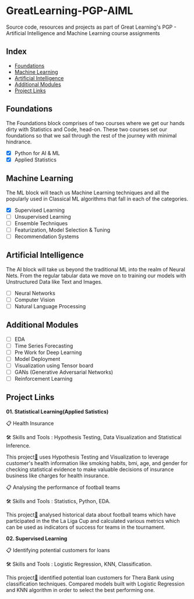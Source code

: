 # GreatLearning-PGP-AIML
Source code, resources and projects as part of Great Learning's PGP - Artificial Intelligence and Machine Learning course assignments

## Index
- [Foundations](#foundations)
- [Machine Learning](#machine-learning)
- [Artificial Intelligence](#artificial-intelligence)
- [Additional Modules](#additional-modules)
- [Project Links](#project-links)

## Foundations
The Foundations block comprises of two courses where we get our hands dirty with Statistics and Code, head-on. These two courses set our foundations so that we sail through the rest of the journey with minimal hindrance.

 - [x] Python for AI & ML
 - [x] Applied Statistics

## Machine Learning
The ML block will teach us Machine Learning techniques and all the popularly used in Classical ML algorithms that fall in each of the categories.

- [x] Supervised Learning
- [ ] Unsupervised Learning
- [ ] Ensemble Techniques
- [ ] Featurization, Model Selection & Tuning
- [ ] Recommendation Systems

## Artificial Intelligence
The AI block will take us beyond the traditional ML into the realm of Neural Nets. From the regular tabular data we move on to training our models with Unstructured Data like Text and Images.
- [ ] Neural Networks
- [ ] Computer Vision
- [ ] Natural Language Processing

## Additional Modules
- [ ] EDA
- [ ] Time Series Forecasting
- [ ] Pre Work for Deep Learning
- [ ] Model Deployment
- [ ] Visualization using Tensor board
- [ ] GANs (Generative Adversarial Networks)
- [ ] Reinforcement Learning

## Project Links
**01. Statistical Learning(Applied Satistics)**

:clipboard: Health Insurance 

:hammer_and_wrench: Skills and Tools :  Hypothesis Testing, Data Visualization and Statistical Inference.

This project[:bookmark:](https://github.com/shruti18j/GreatLearning-PGP-AIML/blob/c14754c19dac373cd2c19dde3b3312b15146fc7c/01.%20Applied%20Statistics/Project%201%20-%20Statistical%20Learning_Healthcare.ipynb) uses Hypothesis Testing and Visualization to leverage customer's health information like smoking habits, bmi, age, and gender for checking statistical evidence to make valuable decisions of insurance business like charges for health insurance.

:clipboard: Analysing the performance of football teams 

:hammer_and_wrench: Skills and Tools :  Statistics, Python, EDA.

This project[:bookmark:](https://github.com/shruti18j/GreatLearning-PGP-AIML/blob/9934e9f5ce5cff2df0e387624d5dd1039520ebb5/01.%20Applied%20Statistics/FootballTeamAnalysis/Project_1_Statistical_Learning_FootballTeam.ipynb) analysed historical data about football teams which have participated in the the La Liga Cup and calculated various metrics which can be used as indicators of success for teams in the tournament.

**02. Supervised Learning**

:clipboard: Identifying potential customers for loans 

:hammer_and_wrench: Skills and Tools :  Logistic Regression, KNN, Classification.

This project[:bookmark:](https://github.com/shruti18j/GreatLearning-PGP-AIML/blob/60c83c9aeeba8deb83eb0e264863726af76f17a3/02.%20Supervised%20Machine%20Learning/Bank%20Customer%20Analysis/Project_2_Supervised_Learning_Banking.ipynb) identified potential loan customers for Thera Bank using classification techniques. Compared models built with Logistic Regression and KNN algorithm in order to select the best performing one.


<!--
# AIML-Projects
Projects which were completed as part of assignments of Great Learning's PGP in Artificial Intelligence and Machine Learning

## Installations
```
$ git clone https://github.com/ramanks19/AIML-Projects.git
$ cd AIML-Projects
```

## Projects Done
**1. Statistical Learning**
   - Covers Hypothesis Testing, Data Visualization and Statistical Inference.
      - **Project link:** [Applied Stats](https://github.com/ramanks19/AIML-Projects/blob/main/01.%20Applied%20Statistics/Project%201%20-%20Statistical%20Learning_Healthcare.ipynb)
         - This project used Hypothesis Testing and Visualization to leverage customer's health information like smoking habits, bmi, age, and gender for checking statistical evidence to make valuable decisions of insurance business like charges for health insurance.

**2. Supervised Machine Learning**
   - Covers Logistic Regression, Naive Bayes Classifiers and K-NN Classification
      - **Project link:** [Supervised Machine Learning](https://github.com/ramanks19/AIML-Projects/blob/main/02.%20Supervised%20Machine%20Learning/Project%202%20-%20Supervised%20Learning_Banking.ipynb)
        - Identified potential loan customers for Thera Bank using classification techniques. Compared models built with Logistic Regression and KNN algorithm in order to select the best performing one.

**3. Ensemble Techniques**
   - Covers EDA, Logistic Regression, KNN Classifiers, SVM Classifiers, Naive Bayes, Ensemble, Decision Trees, Bagging
      - **Project link:** [Ensemble Techniques](https://github.com/ramanks19/AIML-Projects/blob/main/03.%20Ensemble%20Techniques/Project%203%20-%20Ensemble%20Learning_Medical.ipynb)
         - Involved using classification algorithms and Ensemble techniques to diagnose Parkinson’s Disease (PD) using the patient voice recording data. Various models were used including Naive Bayes, Logistic Regression, SVM, Decision Tree, Bagging etc. and comparison of accuracy across these models was done to finalise the model for prediction.

**4. Unsupervised Machine Learning**
   - Covers Support Vector Machines, Principal Component Analysis, Classification
      - **Project link:** [Unsupervised Learning](https://github.com/ramanks19/AIML-Projects/blob/main/04.%20Unsupervised%20Machine%20Learning/Project%204%20-%20Unsupervised%20Learning_Object_Recognition.ipynb)
         - Classified vehicles into different types based on silhouettes which may be viewed from many angles. Used PCA in order to reduce dimensionality and SVM for classification

**5. Featurization, Model Selection & Tuning**
   - Covers Regression, Decision Trees, Feature Engineering
      - **Project link:** [Feature Engineering Techniques](https://github.com/ramanks19/AIML-Projects/blob/main/05.%20Featurization%2C%20Model%20Selection%20%26%20Tuning/Project%205%20-%20FMST_Cement_Manufacturing.ipynb)
        - Used feature exploration and selection technique to predict the strength of high-performance concrete. Used regression models like Decision tree regressors to find out the most important features and predict the strength. Cross-validation techniques and Grid search were used to tune the parameters for the best model performance.

**6. Recommendation Systems**
   - Covers Introduction to Recommendation systems, Popularity based model, Collaborative filtering (User similarity & Item similarity)
      - **Project link:** [Recommendation Systems](https://github.com/ramanks19/AIML-Projects/blob/main/06.%20Recommendation%20Systems/Project%206%20-%20Recommendation_System.ipynb)
        - Project involved building recommendation systems for Amazon products. A popularity-based model and a collaborative Filtering models were used and evaluated to recommend top-10 product for a user.
    
**7. Neural Networks**
   - Covers Introduction to Neural Networks, Deep Learning, Keras and Image Recognition
      - **Project link:** [Neural Networks](https://github.com/ramanks19/AIML-Projects/blob/main/07.%20Introduction%20to%20Neural%20Networks/Project%207-%20Neural%20Network_SVHN.ipynb)
        - SVHN is a real-world image dataset for developing object recognition algorithms with a requirement on data formatting but comes from a significantly harder, unsolved, real-world problem (recognizing digits and numbers in natural scene images). SVHN is obtained from house numbers in Google Street View images. The objective of the project is to learn how to implement a simple image classification pipeline based on the k-Nearest Neighbour and a deep neural network.

**8. Computer Vision - Face Mask Segmentation**
   - Covers Introduction to Convolutional Neural Networks, Convolution, Pooling, Padding & its mechanisms, Transfer Learning, Forward propagation & Backpropagation for CNNs, CNN architectures like AlexNet, VGGNet, InceptionNet, ResNet, MobileNet
      - **Project link:** [Face Detection](https://github.com/ramanks19/AIML-Projects/blob/main/08.%20Computer%20Vision%20-%20Face%20Mask%20Segmentation/Project%208%20-%20CV_Face_Mask_Segmentation.ipynb)
         - Predict and apply masks over the faces within images using CNN and image recognition algorithms. In this hands-on project, the goal is to build a system, which includes building a face detector to locate the position of a face in an image and apply a segmentation mask on the face.

**9. Computer Vision - Face Recognition**
   - Covers Semantic segmentation, Siamese Networks, YOLO, Object & Face Recognition Techniques
      - **Project link:** [Face Recognition](https://github.com/sharmapratik88/AIML-Projects/blob/master/09_Advanced%20Computer%20Vision/09_Computer_Vision_Face_Recognition.ipynb)
         - Recognize, identify and classify faces within images using CNN and image recognition algorithms. In this hands-on project, the goal is to build a face recognition system, which includes building a face detector to locate the position of a face in an image and a face identification model to recognize whose face it is by matching it to the existing database of faces.
   
**10. Natural Language Processing - Sentiment Analysis**
   - Covers Bag of Words Model, POS Tagging, Tokenization, Word Vectorizer, TF-IDF, Named Entity Recognition, Stop Words
      - **Project link:** [Sentiment Analysis](https://github.com/ramanks19/AIML-Projects/blob/main/10.%20Natural%20Language%20Processing%20-%20Sentiment%20Analysis/Project%2010%20-%20NLP_Sentiment_Analysis.ipynb)
         - The objective of this project is to build a text classification model that analyses the customer's sentiments based on their reviews in the IMDB database. The model uses a complex deep learning model to build an embedding layer followed by a classification algorithm to analyze the sentiment of the customers.
         
**11. Natural Language Processing - Sarcasm Detection**
   - Covers Introduction to Sequential data, Vanishing & Exploding gradients in RNNs, LSTMs, GRUs (Gated recurrent unit), RNNs and its mechanisms, Time series analysis, LSTMs with attention mechanism
      - **Project link:** [Sarcasm Detection](https://github.com/ramanks19/AIML-Projects/blob/main/11.%20Natural%20Language%20Processing%20-%20Sarcasm%20Detection/Project%2011%20-%20NLP_Sarcasm_Detection.ipynb)
         - The goal of this hands-on project is to analyse the headlines of the articles from news sources and detect whether they are sarcastic or not.


-->

